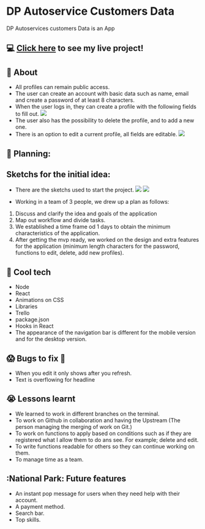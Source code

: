 # DP Autoservice Customers Data
DP Autoservices customers Data is an App

## :computer: [Click here](DPcustomersData.surge.sh) to see my live project!

## :speech_balloon: About
- All profiles can remain public access.
- The user can create an account with basic data such as name, email and create a password of at least 8 characters.
- When the user logs in, they can create a profile with the following fields to fill out.
![](photos_and_sketches/Add_profile.png)
- The user also has the possibility to delete the profile, and to add a new one.
- There is an option to edit a current profile, all fields are editable.
![](photos_and_sketches/Edit_profile.png)

## :memo: Planning:
## Sketchs for the initial idea:
- There are the sketchs used to start the project.
![](photos_and_sketches/target.jpg)
![](photos_and_sketches/demo.jpg)

- Working in a team of 3 people, we drew up a plan as follows:
1) Discuss and clarify the idea and goals of the application
2) Map out workflow and divide tasks.
3) We established a time frame od 1 days to obtain the minimum characteristics of the application.
4) After getting the mvp ready, we worked on the design and extra features for the application (minimum length characters for the password, functions to edit, delete, add new profiles).


## :rocket: Cool tech
- Node
- React
- Animations on CSS
- Libraries
- Trello
- package.json
- Hooks in React
- The appearance of the navigation bar is different for the mobile version and for the desktop version.

## :scream: Bugs to fix :poop:
- When you edit it only shows after you refresh.
- Text is overflowing for headline

## :sob: Lessons learnt
- We learned to work in different branches on the terminal.
- To work on Github in collaboration and having the Upstream (The person managing the merging of work on Git.)
- To work on functions to apply based on conditions such as if they are registered what I allow them to do ans see. For example; delete and edit.
- To write functions readable for others so they can continue working on them.
- To manage time as a team.


## :National Park: Future features
- An instant pop message for users when they need help with their account.
- A payment method. 
- Search bar.
- Top skills. 
